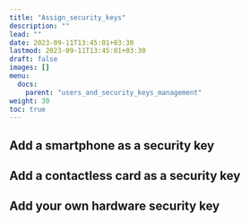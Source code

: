 ```yaml
---
title: "Assign_security_keys"
description: ""
lead: ""
date: 2023-09-11T13:45:01+03:30
lastmod: 2023-09-11T13:45:01+03:30
draft: false
images: []
menu:
  docs:
    parent: "users_and_security_keys_management"
weight: 30
toc: true
---
```


## Add a smartphone as a security key

## Add a contactless card as a security key

## Add your own hardware security key
